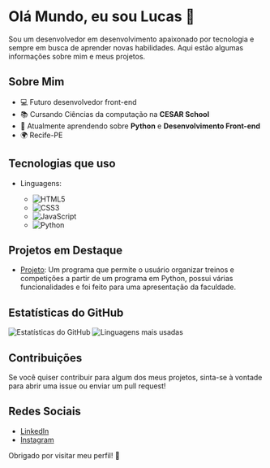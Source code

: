# Olá Mundo, eu sou Lucas 👋

Sou um desenvolvedor em desenvolvimento apaixonado por tecnologia e sempre em busca de aprender novas habilidades. Aqui estão algumas informações sobre mim e meus projetos.

## Sobre Mim

- 💻 Futuro desenvolvedor front-end
- 📚 Cursando Ciências da computação na **CESAR School**
- 🌱 Atualmente aprendendo sobre **Python** e **Desenvolvimento Front-end**
- 🌍 Recife-PE

## Tecnologias que uso

- Linguagens:

  - ![HTML5](https://img.shields.io/badge/-HTML5-E34F26?style=flat-square&logo=html5&logoColor=white)
  - ![CSS3](https://img.shields.io/badge/-CSS3-1572B6?style=flat-square&logo=css3)
  - ![JavaScript](https://img.shields.io/badge/-JavaScript-black?style=flat-square&logo=javascript)
  - ![Python](https://img.shields.io/badge/-Python-black?style=flat-square&logo=python)

## Projetos em Destaque

- [Projeto](https://github.com/LucazinnDEV/Projeto-Python-cesar): Um programa que permite o usuário organizar treinos e competições a partir de um programa em Python, possui várias funcionalidades e foi feito para uma apresentação da faculdade.

## Estatísticas do GitHub

![Estatísticas do GitHub](https://github-readme-stats.vercel.app/api?username=LucazinnDEV&show_icons=true&theme=radical)
![Linguagens mais usadas](https://github-readme-stats.vercel.app/api/top-langs/?username=LucazinnDEV&layout=compact)

## Contribuições

Se você quiser contribuir para algum dos meus projetos, sinta-se à vontade para abrir uma issue ou enviar um pull request!

## Redes Sociais

- [LinkedIn](https://www.linkedin.com/in/lucas-samuel-75b496274/)
- [Instagram](https://www.instagram.com/lucas.szz_/)

Obrigado por visitar meu perfil! 🚀
